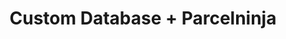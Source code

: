---
title: "Custom Database + Parcelninja"
seoTitle: "Custom Database Parcelninja Integration"
seoDescription: "Integrate your custom database with Parcelninja, and you'll be able to automate logistics, simplify the ordering process and save time - and money. Find out more about how a custom database Parcelninja Integration can help your business."
lead: "Let Stock2Shop send fulfillment notifications to Parcelninja once an order has been successfully created in your custom database. Here’s how we can help you streamline your workflow."
type: "source-fulfillment"
source: "custom-database"
fulfillment: "parcelninja"
image: "/images/sap-shopify.png"
imageAlt: source_name logo
tags: []
---